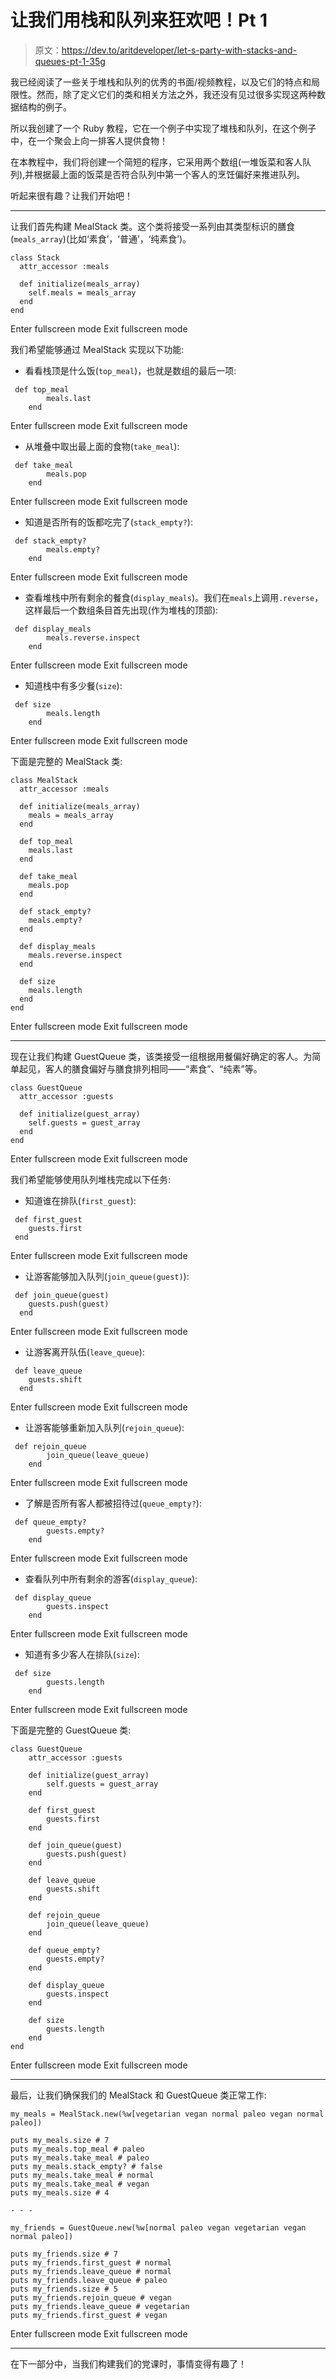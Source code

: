 # 让我们用栈和队列来狂欢吧！Pt 1

> 原文：<https://dev.to/aritdeveloper/let-s-party-with-stacks-and-queues-pt-1-35g>

我已经阅读了一些关于堆栈和队列的优秀的书面/视频教程，以及它们的特点和局限性。然而，除了定义它们的类和相关方法之外，我还没有见过很多实现这两种数据结构的例子。

所以我创建了一个 Ruby 教程，它在一个例子中实现了堆栈和队列，在这个例子中，在一个聚会上向一排客人提供食物！

在本教程中，我们将创建一个简短的程序，它采用两个数组(一堆饭菜和客人队列),并根据最上面的饭菜是否符合队列中第一个客人的烹饪偏好来推进队列。

听起来很有趣？让我们开始吧！

* * *

让我们首先构建 MealStack 类。这个类将接受一系列由其类型标识的膳食(`meals_array`)(比如‘素食’，‘普通’，‘纯素食’)。

```
class Stack
  attr_accessor :meals

  def initialize(meals_array)
    self.meals = meals_array
  end
end 
```

Enter fullscreen mode Exit fullscreen mode

我们希望能够通过 MealStack 实现以下功能:

*   看看栈顶是什么饭(`top_meal`)，也就是数组的最后一项:

```
 def top_meal
        meals.last
    end 
```

Enter fullscreen mode Exit fullscreen mode

*   从堆叠中取出最上面的食物(`take_meal`):

```
 def take_meal
        meals.pop
    end 
```

Enter fullscreen mode Exit fullscreen mode

*   知道是否所有的饭都吃完了(`stack_empty?`):

```
 def stack_empty?
        meals.empty?
    end 
```

Enter fullscreen mode Exit fullscreen mode

*   查看堆栈中所有剩余的餐食(`display_meals`)。我们在`meals`上调用`.reverse`，这样最后一个数组条目首先出现(作为堆栈的顶部):

```
 def display_meals
        meals.reverse.inspect
    end 
```

Enter fullscreen mode Exit fullscreen mode

*   知道栈中有多少餐(`size`):

```
 def size
        meals.length
    end 
```

Enter fullscreen mode Exit fullscreen mode

下面是完整的 MealStack 类:

```
class MealStack
  attr_accessor :meals

  def initialize(meals_array)
    meals = meals_array
  end

  def top_meal
    meals.last
  end

  def take_meal
    meals.pop
  end

  def stack_empty?
    meals.empty?
  end

  def display_meals
    meals.reverse.inspect
  end

  def size
    meals.length
  end
end 
```

Enter fullscreen mode Exit fullscreen mode

* * *

现在让我们构建 GuestQueue 类，该类接受一组根据用餐偏好确定的客人。为简单起见，客人的膳食偏好与膳食排列相同——“素食”、“纯素”等。

```
class GuestQueue
  attr_accessor :guests

  def initialize(guest_array)
    self.guests = guest_array
  end
end 
```

Enter fullscreen mode Exit fullscreen mode

我们希望能够使用队列堆栈完成以下任务:

*   知道谁在排队(`first_guest`):

```
 def first_guest
    guests.first
 end 
```

Enter fullscreen mode Exit fullscreen mode

*   让游客能够加入队列(`join_queue(guest)`):

```
 def join_queue(guest)
    guests.push(guest)
  end 
```

Enter fullscreen mode Exit fullscreen mode

*   让游客离开队伍(`leave_queue`):

```
 def leave_queue
    guests.shift
  end 
```

Enter fullscreen mode Exit fullscreen mode

*   让游客能够重新加入队列(`rejoin_queue`):

```
 def rejoin_queue
        join_queue(leave_queue)
    end 
```

Enter fullscreen mode Exit fullscreen mode

*   了解是否所有客人都被招待过(`queue_empty?`):

```
 def queue_empty?
        guests.empty?
    end 
```

Enter fullscreen mode Exit fullscreen mode

*   查看队列中所有剩余的游客(`display_queue`):

```
 def display_queue
        guests.inspect
    end 
```

Enter fullscreen mode Exit fullscreen mode

*   知道有多少客人在排队(`size`):

```
 def size
        guests.length
    end 
```

Enter fullscreen mode Exit fullscreen mode

下面是完整的 GuestQueue 类:

```
class GuestQueue
    attr_accessor :guests

    def initialize(guest_array)
        self.guests = guest_array
    end

    def first_guest
        guests.first
    end

    def join_queue(guest)
        guests.push(guest)
    end

    def leave_queue
        guests.shift
    end

    def rejoin_queue
        join_queue(leave_queue)
    end

    def queue_empty?
        guests.empty?
    end

    def display_queue
        guests.inspect
    end

    def size
        guests.length
    end
end 
```

Enter fullscreen mode Exit fullscreen mode

* * *

最后，让我们确保我们的 MealStack 和 GuestQueue 类正常工作:

```
my_meals = MealStack.new(%w[vegetarian vegan normal paleo vegan normal paleo])

puts my_meals.size # 7
puts my_meals.top_meal # paleo
puts my_meals.take_meal # paleo
puts my_meals.stack_empty? # false
puts my_meals.take_meal # normal
puts my_meals.take_meal # vegan
puts my_meals.size # 4

- - -

my_friends = GuestQueue.new(%w[normal paleo vegan vegetarian vegan normal paleo])

puts my_friends.size # 7
puts my_friends.first_guest # normal
puts my_friends.leave_queue # normal
puts my_friends.leave_queue # paleo
puts my_friends.size # 5
puts my_friends.rejoin_queue # vegan
puts my_friends.leave_queue # vegetarian
puts my_friends.first_guest # vegan 
```

Enter fullscreen mode Exit fullscreen mode

* * *

在下一部分中，当我们构建我们的党课时，事情变得有趣了！
